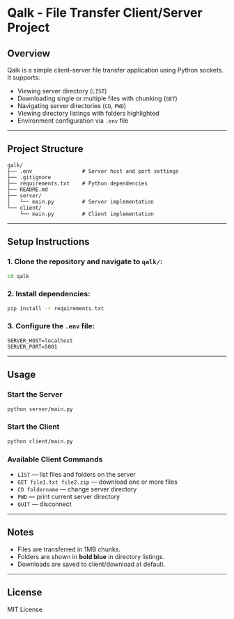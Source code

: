 # Qalk - File Transfer Client/Server Project

## Overview

Qalk is a simple client-server file transfer application using Python sockets. It supports:

- Viewing server directory (`LIST`)
- Downloading single or multiple files with chunking (`GET`)
- Navigating server directories (`CD`, `PWD`)
- Viewing directory listings with folders highlighted
- Environment configuration via `.env` file

---

## Project Structure

```
qalk/
├── .env                # Server host and port settings
├── .gitignore
├── requirements.txt    # Python dependencies
├── README.md
├── server/
│   └── main.py         # Server implementation
└── client/
    └── main.py         # Client implementation
```

---

## Setup Instructions

### 1. Clone the repository and navigate to `qalk/`:
```bash
cd qalk
```

### 2. Install dependencies:
```bash
pip install -r requirements.txt
```

### 3. Configure the `.env` file:
```env
SERVER_HOST=localhost
SERVER_PORT=5001
```

---

## Usage

### Start the Server
```bash
python server/main.py
```

### Start the Client
```bash
python client/main.py
```

### Available Client Commands

- `LIST` — list files and folders on the server
- `GET file1.txt file2.zip` — download one or more files
- `CD foldername` — change server directory
- `PWD` — print current server directory
- `QUIT` — disconnect

---

## Notes

- Files are transferred in 1MB chunks.
- Folders are shown in **bold blue** in directory listings.
- Downloads are saved to client/download at default.

---

## License

MIT License


